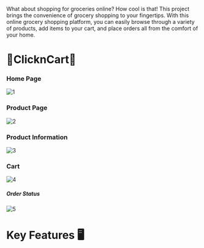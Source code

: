 What about shopping for groceries online? How cool is that! This project brings the convenience of grocery shopping to your fingertips. With this online grocery shopping platform, you can easily browse through a variety of products, add items to your cart, and place orders all from the comfort of your home.

<h1>🛒ClicknCart🛒 </h1>

<h3>Home Page</h3>

![1](https://github.com/KuldeepG07/ClicknCart/assets/133863514/d63988a8-e621-471e-bb56-9ad6774b6678)

<h3>Product Page</h3>

![2](https://github.com/KuldeepG07/ClicknCart/assets/133863514/affaf88e-8dde-42a1-85ce-93c09be0117c)

<h3>Product Information</h3>

![3](https://github.com/KuldeepG07/ClicknCart/assets/133863514/3744487a-46af-4ba2-8434-a31a94b9caa4)

<h3>Cart</h3>

![4](https://github.com/KuldeepG07/ClicknCart/assets/133863514/eef522c0-c4da-4a0d-a5dd-f8b1b091a995)

<h5>Order Status</h5>

![5](https://github.com/KuldeepG07/ClicknCart/assets/133863514/81e1343c-6dd3-4f62-8aff-20aae11d1088)

<h1>Key Features 🖥</h1>
